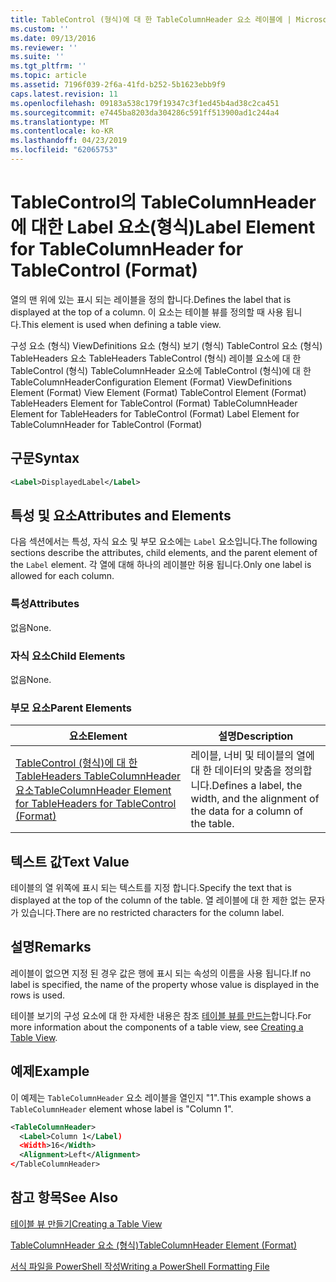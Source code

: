 ```yaml
---
title: TableControl (형식)에 대 한 TableColumnHeader 요소 레이블에 | Microsoft Docs
ms.custom: ''
ms.date: 09/13/2016
ms.reviewer: ''
ms.suite: ''
ms.tgt_pltfrm: ''
ms.topic: article
ms.assetid: 7196f039-2f6a-41fd-b252-5b1623ebb9f9
caps.latest.revision: 11
ms.openlocfilehash: 09183a538c179f19347c3f1ed45b4ad38c2ca451
ms.sourcegitcommit: e7445ba8203da304286c591ff513900ad1c244a4
ms.translationtype: MT
ms.contentlocale: ko-KR
ms.lasthandoff: 04/23/2019
ms.locfileid: "62065753"
---
```

# <a name="label-element-for-tablecolumnheader-for-tablecontrol-format"></a><span data-ttu-id="2101c-102">TableControl의 TableColumnHeader에 대한 Label 요소(형식)</span><span class="sxs-lookup"><span data-stu-id="2101c-102">Label Element for TableColumnHeader for TableControl (Format)</span></span>

<span data-ttu-id="2101c-103">열의 맨 위에 있는 표시 되는 레이블을 정의 합니다.</span><span class="sxs-lookup"><span data-stu-id="2101c-103">Defines the label that is displayed at the top of a column.</span></span> <span data-ttu-id="2101c-104">이 요소는 테이블 뷰를 정의할 때 사용 됩니다.</span><span class="sxs-lookup"><span data-stu-id="2101c-104">This element is used when defining a table view.</span></span>

<span data-ttu-id="2101c-105">구성 요소 (형식) ViewDefinitions 요소 (형식) 보기 (형식) TableControl 요소 (형식) TableHeaders 요소 TableHeaders TableControl (형식) 레이블 요소에 대 한 TableControl (형식) TableColumnHeader 요소에 TableControl (형식)에 대 한 TableColumnHeader</span><span class="sxs-lookup"><span data-stu-id="2101c-105">Configuration Element (Format) ViewDefinitions Element (Format) View Element (Format) TableControl Element (Format) TableHeaders Element for TableControl (Format) TableColumnHeader Element for TableHeaders for TableControl (Format) Label Element  for TableColumnHeader for TableControl (Format)</span></span>

## <a name="syntax"></a><span data-ttu-id="2101c-106">구문</span><span class="sxs-lookup"><span data-stu-id="2101c-106">Syntax</span></span>

```xml
<Label>DisplayedLabel</Label>

```

## <a name="attributes-and-elements"></a><span data-ttu-id="2101c-107">특성 및 요소</span><span class="sxs-lookup"><span data-stu-id="2101c-107">Attributes and Elements</span></span>

<span data-ttu-id="2101c-108">다음 섹션에서는 특성, 자식 요소 및 부모 요소에는 `Label` 요소입니다.</span><span class="sxs-lookup"><span data-stu-id="2101c-108">The following sections describe the attributes, child elements, and the parent element of the `Label` element.</span></span> <span data-ttu-id="2101c-109">각 열에 대해 하나의 레이블만 허용 됩니다.</span><span class="sxs-lookup"><span data-stu-id="2101c-109">Only one label is allowed for each column.</span></span>

### <a name="attributes"></a><span data-ttu-id="2101c-110">특성</span><span class="sxs-lookup"><span data-stu-id="2101c-110">Attributes</span></span>

<span data-ttu-id="2101c-111">없음</span><span class="sxs-lookup"><span data-stu-id="2101c-111">None.</span></span>

### <a name="child-elements"></a><span data-ttu-id="2101c-112">자식 요소</span><span class="sxs-lookup"><span data-stu-id="2101c-112">Child Elements</span></span>

<span data-ttu-id="2101c-113">없음</span><span class="sxs-lookup"><span data-stu-id="2101c-113">None.</span></span>

### <a name="parent-elements"></a><span data-ttu-id="2101c-114">부모 요소</span><span class="sxs-lookup"><span data-stu-id="2101c-114">Parent Elements</span></span>

|<span data-ttu-id="2101c-115">요소</span><span class="sxs-lookup"><span data-stu-id="2101c-115">Element</span></span>|<span data-ttu-id="2101c-116">설명</span><span class="sxs-lookup"><span data-stu-id="2101c-116">Description</span></span>|
|-------------|-----------------|
|[<span data-ttu-id="2101c-117">TableControl (형식)에 대 한 TableHeaders TableColumnHeader 요소</span><span class="sxs-lookup"><span data-stu-id="2101c-117">TableColumnHeader Element for TableHeaders for TableControl  (Format)</span></span>](./tablecolumnheader-element-format.md)|<span data-ttu-id="2101c-118">레이블, 너비 및 테이블의 열에 대 한 데이터의 맞춤을 정의합니다.</span><span class="sxs-lookup"><span data-stu-id="2101c-118">Defines a label, the width, and the alignment of the data for a column of the table.</span></span>|

## <a name="text-value"></a><span data-ttu-id="2101c-119">텍스트 값</span><span class="sxs-lookup"><span data-stu-id="2101c-119">Text Value</span></span>

<span data-ttu-id="2101c-120">테이블의 열 위쪽에 표시 되는 텍스트를 지정 합니다.</span><span class="sxs-lookup"><span data-stu-id="2101c-120">Specify the text that is displayed at the top of the column of the table.</span></span> <span data-ttu-id="2101c-121">열 레이블에 대 한 제한 없는 문자가 있습니다.</span><span class="sxs-lookup"><span data-stu-id="2101c-121">There are no restricted characters for the column label.</span></span>

## <a name="remarks"></a><span data-ttu-id="2101c-122">설명</span><span class="sxs-lookup"><span data-stu-id="2101c-122">Remarks</span></span>

<span data-ttu-id="2101c-123">레이블이 없으면 지정 된 경우 값은 행에 표시 되는 속성의 이름을 사용 됩니다.</span><span class="sxs-lookup"><span data-stu-id="2101c-123">If no label is specified, the name of the property whose value is displayed in the rows is used.</span></span>

<span data-ttu-id="2101c-124">테이블 보기의 구성 요소에 대 한 자세한 내용은 참조 [테이블 뷰를 만드는](./creating-a-table-view.md)합니다.</span><span class="sxs-lookup"><span data-stu-id="2101c-124">For more information about the components of a table view, see [Creating a Table View](./creating-a-table-view.md).</span></span>

## <a name="example"></a><span data-ttu-id="2101c-125">예제</span><span class="sxs-lookup"><span data-stu-id="2101c-125">Example</span></span>

<span data-ttu-id="2101c-126">이 예제는 `TableColumnHeader` 요소 레이블을 열인지 "1".</span><span class="sxs-lookup"><span data-stu-id="2101c-126">This example shows a `TableColumnHeader` element whose label is "Column 1".</span></span>

```xml
<TableColumnHeader>
  <Label>Column 1</Label)
  <Width>16</Width>
  <Alignment>Left</Alignment>
</TableColumnHeader>
```

## <a name="see-also"></a><span data-ttu-id="2101c-127">참고 항목</span><span class="sxs-lookup"><span data-stu-id="2101c-127">See Also</span></span>

[<span data-ttu-id="2101c-128">테이블 뷰 만들기</span><span class="sxs-lookup"><span data-stu-id="2101c-128">Creating a Table View</span></span>](./creating-a-table-view.md)

[<span data-ttu-id="2101c-129">TableColumnHeader 요소 (형식)</span><span class="sxs-lookup"><span data-stu-id="2101c-129">TableColumnHeader Element (Format)</span></span>](./tablecolumnheader-element-format.md)

[<span data-ttu-id="2101c-130">서식 파일을 PowerShell 작성</span><span class="sxs-lookup"><span data-stu-id="2101c-130">Writing a PowerShell Formatting File</span></span>](./writing-a-powershell-formatting-file.md)
